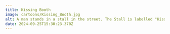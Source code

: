 ```yaml
---
title: Kissing Booth
image: cartoons/Kissing_Booth.jpg
alt: A man stands in a stall in the street. The Stall is labelled "Kissing Booth". Additional signs read "Going our of business sale", "Everything must go", and "My wife is so mad at me".
date: 2024-09-25T15:30:23.370Z
---
```

